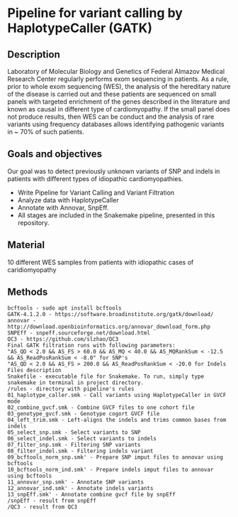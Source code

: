 # Pipeline for variant calling by HaplotypeCaller (GATK)

## Description
Laboratory of Molecular Biology and Genetics of Federal Almazov Medical Research Center regularly performs exom sequencing in patients. As a rule, prior to whole exom sequencing (WES), the analysis of the hereditary nature of the disease is carried out and these patients are sequenced on small panels with targeted enrichment of the genes described in the literature and known as causal in different type of cardiomyopathy. If the small panel does not produce results, then WES can be conduct and the analysis of rare variants using frequency databases allows identifying pathogenic variants in ~ 70% of such patients.

## Goals and objectives
Our goal was to detect previously unknown variants of SNP and indels in patients with different types of idiopathic cardiomyopathies.

* Write Pipeline for Variant Calling and Variant Filtration
* Analyze data with HaplotypeCaller
* Annotate with Annovar, SnpEff.
* All stages are included in the Snakemake pipeline, presented in this repository.

## Material
10 different WES samples  from patients with idiopathic cases of caridiomyopathy

## Methods
```
bcftools - sudo apt install bcftools
GATK-4.1.2.0 - https://software.broadinstitute.org/gatk/download/
annovar - http://download.openbioinformatics.org/annovar_download_form.php
SNPEff - snpeff.sourceforge.net/download.html
QC3 - https://github.com/slzhao/QC3
Final GATK filtration runs with following parameters:
"AS_QD < 2.0 && AS_FS > 60.0 && AS_MQ < 40.0 && AS_MQRankSum < -12.5 && AS_ReadPosRankSum < -8.0" for SNP's
"AS_QD < 2.0 && AS_FS > 200.0 && AS_ReadPosRankSum < -20.0 for Indels
Files description
Snakefile - executable file for Snakemake. To run, simply type snakemake in terminal in project directory.
/rules - directory with pipeline's rules
01_haplotype_caller.smk - Call variants using HaplotypeCaller in GVCF mode
02_combine_gvcf.smk - Combine GVCF files to one cohort file
03_genotype_gvcf.smk - Genotype cogort GVCF file
04_left_trim.smk - Left-aligns the indels and trims common bases from indels
05_select_snp.smk - Select variants to SNP 
06_select_indel.smk - Select variants to indels
07_filter_snp.smk - Filtering SNP variants
08_filter_indel.smk - Filtering indels variant
09_bcftools_norm_snp.smk' - Prepare SNP imput files to annovar using bcftools
10_bcftools_norm_ind.smk' - Prepare indels imput files to annovar using bcftools
11_annovar_snp.smk' - Annotate SNP variants
12_annovar_ind.smk' - Annotate indels variants
13_snpEff.smk' - Annotate combine gvcf file by snpEff
/snpEff - result from snpEff
/QC3 - result from QC3
```


